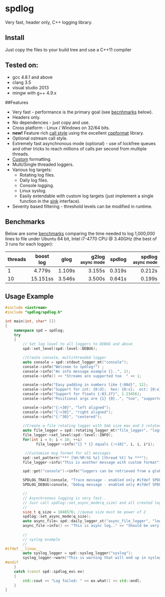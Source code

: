 # spdlog

Very fast, header only, C++ logging library.

## Install
Just copy the files to your build tree and use a C++11 compiler

## Tested on:
* gcc 4.8.1 and above
* clang 3.5
* visual studio 2013
* mingw with g++ 4.9.x

##Features
* Very fast - performance is the primary goal (see [becnhmarks](#benchmarks) below).
* Headers only.
* No dependencies - just copy and use.
* Cross platform - Linux / Windows on 32/64 bits.
* **new!** Feature rich [call style](#usage-example) using the excellent [cppformat](http://cppformat.github.io/) library.
* Optional ostream call style.
* Extremely fast asynchronous mode (optional) - use of lockfree queues and other tricks to reach millions  of calls per second from multiple threads.
* [Custom](https://github.com/gabime/spdlog/wiki/Custom-formatting) formatting.
* Multi/Single threaded loggers.
* Various log targets:
    * Rotating log files.
    * Daily log files.
    * Console logging.
    * Linux syslog.
    * Easily extendable with custom log targets  (just implement a single function in the [sink](include/spdlog/sinks/sink.h) interface).
* Severity based filtering - threshold levels can be modified in runtime.



## Benchmarks

Below are some [benchmarks](bench) comparing the time needed to log 1,000,000 lines to file under Ubuntu 64 bit, Intel i7-4770 CPU @ 3.40GHz (the best of 3 runs for each logger):

|threads|boost log|glog|g2log <sup>async mode</sup>|spdlog|spdlog <sup>async mode</sup>|
|-------|:-------:|:-----:|------:|------:|------:|
|1|4.779s|1.109s|3.155s|0.319s|0.212s
|10|15.151ss|3.546s|3.500s|0.641s|0.199s|


## Usage Example
```c++
#include <iostream>
#include "spdlog/spdlog.h"

int main(int, char* [])
{
    namespace spd = spdlog;
    try
    {
        // Set log level to all loggers to DEBUG and above
        spd::set_level(spd::level::DEBUG);

        //Create console, multithreaded logger
        auto console = spd::stdout_logger_mt("console");
        console->info("Welcome to spdlog!") ;
        console->info("An info message example {}..", 1);
        console->info() << "Streams are supported too  " << 1;

        console->info("Easy padding in numbers like {:08d}", 12);
        console->info("Support for int: {0:d};  hex: {0:x};  oct: {0:o}; bin: {0:b}", 42);
        console->info("Support for floats {:03.2f}", 1.23456);
        console->info("Positional args are {1} {0}..", "too", "supported");

        console->info("{:<30}", "left aligned");
        console->info("{:>30}", "right aligned");
        console->info("{:^30}", "centered");
       
        //Create a file rotating logger with 5mb size max and 3 rotated files
        auto file_logger = spd::rotating_logger_mt("file_logger", "logs/mylogfile", 1048576 * 5, 3);
        file_logger->set_level(spd::level::INFO);
        for(int i = 0; i < 10; ++i)
		      file_logger->info("{} * {} equals {:>10}", i, i, i*i);

         //Customize msg format for all messages
        spd::set_pattern("*** [%H:%M:%S %z] [thread %t] %v ***");
        file_logger->info("This is another message with custom format");

        spd::get("console")->info("loggers can be retrieved from a global registry using the spdlog::get(logger_name) function");

        SPDLOG_TRACE(console, "Trace message - enabled only #ifdef SPDLOG_TRACE_ON..{} ,{}", 1, 3.23);
        SPDLOG_DEBUG(console, "Debug message - enabled only #ifdef SPDLOG_DEBUG_ON.. {} ,{}", 1, 3.23);

        //
        // Asynchronous logging is very fast..
        // Just call spdlog::set_async_mode(q_size) and all created loggers from now on will be asynchronous..
        //
        size_t q_size = 1048576; //queue size must be power of 2
        spdlog::set_async_mode(q_size);
        auto async_file= spd::daily_logger_st("async_file_logger", "logs/async_log.txt");
        async_file->info() << "This is async log.." << "Should be very fast!";
        
        //
        // syslog example
        //
#ifdef __linux__
        auto syslog_logger = spd::syslog_logger("syslog");
        syslog_logger->warn("This is warning that will end up in syslog. This is Linux only!");
#endif
    }
    catch (const spd::spdlog_ex& ex)
    {
        std::cout << "Log failed: " << ex.what() << std::endl;
    }
}

```
